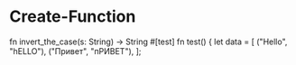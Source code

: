 # Create-Function
fn invert_the_case(s: String) -> String #[test] fn test() {    let data =        [            ("Hello", "hELLO"),            ("Привет", "пРИВЕТ"),        ];
